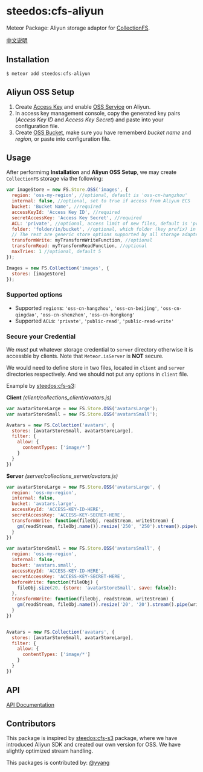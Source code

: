 steedos:cfs-aliyun
=========================

Meteor Package: Aliyun storage adaptor for [CollectionFS][collection-fs].

[中文说明](README.zh.md)

## Installation

```
$ meteor add steedos:cfs-aliyun
```

## Aliyun OSS Setup

1. Create [Access Key][access-key] and enable [OSS Service][oss-service] on Aliyun.
2. In access key management console, copy the generated key pairs (*Access Key ID* and *Access Key Secret*) and paste into your configuration file.
3. Create [OSS Bucket][oss-bucket], make sure you have rememberd *bucket name* and *region*, or paste into configuration file.

## Usage

After performimg **Installation** and **Aliyun OSS Setup**, we may create 
`CollectionFS` storage via the following:

```js
var imageStore = new FS.Store.OSS('images', {
  region: 'oss-my-region', //optional, default is 'oss-cn-hangzhou'
  internal: false, //optional, set to true if access from Aliyun ECS
  bucket: 'Bucket Name', //required
  accessKeyId: 'Access Key ID', //required
  secretAccessKey: 'Access Key Secret', //required
  ACL: 'private', //optional, access limit of new files, default is 'private' 
  folder: 'folder/in/bucket', //optional, which folder (key prefix) in the bucket to use 
  // The rest are generic store options supported by all storage adapters
  transformWrite: myTransformWriteFunction, //optional
  transformRead: myTransformReadFunction, //optional
  maxTries: 1 //optional, default 5
});

Images = new FS.Collection('images', {
  stores: [imageStore]
});
```

### Supported options

* Supported `region`s: `'oss-cn-hangzhou'`, `'oss-cn-beijing'`, 
  `'oss-cn-qingdao'`, `'oss-cn-shenzhen'`, `'oss-cn-hongkong'`
* Supported `ACL`s: `'private'`, `'public-read'`, `'public-read-write'`

### Secure your Credential

We *must* put whatever storage credential to `server` directory otherwise it 
is accessble by clients. Note that `Meteor.isServer` is **NOT** secure.

We would need to define store in two files, located in `client` and `server` 
directories respectively. And we should not put any options in `client` file.

Example by [steedos:cfs-s3][cfs-s3]:

**Client** *(client/collections_client/avatars.js)*
```js
var avatarStoreLarge = new FS.Store.OSS('avatarsLarge');
var avatarStoreSmall = new FS.Store.OSS('avatarsSmall');

Avatars = new FS.Collection('avatars', {
  stores: [avatarStoreSmall, avatarStoreLarge],
  filter: {
    allow: {
      contentTypes: ['image/*']
    }
  }
})
```

**Server** *(server/collections_server/avatars.js)*
```js
var avatarStoreLarge = new FS.Store.OSS('avatarsLarge', {
  region: 'oss-my-region',
  internal: false,
  bucket: 'avatars.large',
  accessKeyId: 'ACCESS-KEY-ID-HERE', 
  secretAccessKey: 'ACCESS-KEY-SECRET-HERE',
  transformWrite: function(fileObj, readStream, writeStream) {
    gm(readStream, fileObj.name()).resize('250', '250').stream().pipe(writeStream)
  }
})

var avatarStoreSmall = new FS.Store.OSS('avatarsSmall', {
  region: 'oss-my-region',
  internal: false,
  bucket: 'avatars.small',
  accessKeyId: 'ACCESS-KEY-ID-HERE', 
  secretAccessKey: 'ACCESS-KEY-SECRET-HERE', 
  beforeWrite: function(fileObj) {
    fileObj.size(20, {store: 'avatarStoreSmall', save: false});
  },
  transformWrite: function(fileObj, readStream, writeStream) {
    gm(readStream, fileObj.name()).resize('20', '20').stream().pipe(writeStream)
  }
})


Avatars = new FS.Collection('avatars', {
  stores: [avatarStoreSmall, avatarStoreLarge],
  filter: {
    allow: {
      contentTypes: ['image/*']
    }
  }
})
```

## API

[API Documentation](https://github.com/yyang/cfs-aliyun/blob/master/api.md)

## Contributors

This package is inspired by [steedos:cfs-s3][cfs-s3] package, where we have introduced 
Aliyun SDK and created our own version for OSS. We have slightly optimized
stream handling.

This packages is contributed by: [@yyang][yyang]

[collection-fs]: https://github.com/CollectionFS/Meteor-CollectionFS "CollectionFS"
[access-key]: https://ak-console.aliyun.com/  "Access Key Console"
[oss-service]: http://www.aliyun.com/product/oss/ "OSS Service Introduction"
[oss-bucket]: https://oss.console.aliyun.com/index#/  "OSS Console"
[cfs-s3]: https://github.com/CollectionFS/Meteor-CollectionFS/tree/master/packages/s3 "CollectionFS S3 Storage Adaptor"
[yyang]: https://github.com/yyang "Github - yyang"
